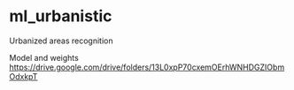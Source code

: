 # ml_urbanistic
Urbanized areas recognition

Model and weights
https://drive.google.com/drive/folders/13L0xpP70cxemOErhWNHDGZIObmOdxkpT
